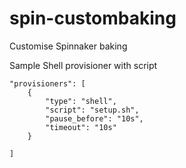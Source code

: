 # spin-custombaking
Customise Spinnaker baking


Sample Shell provisioner with script

    "provisioners": [
        {
            "type": "shell",
            "script": "setup.sh",
            "pause_before": "10s",
            "timeout": "10s"
        }

    ]
